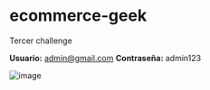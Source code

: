 # ecommerce-geek
Tercer challenge

**Usuario:** admin@gmail.com
**Contraseña:** admin123

![image](https://github.com/sebastianXV/ecommerce-geek/assets/69022009/e877738c-979b-4ccb-9f22-d6ac3d7f0bca)

